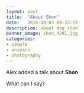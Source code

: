 ```yaml
---
layout: post
title:  "About Shon"
date:   2016-10-03 09:33:12
description: about dog shon
banner_image: shon_4291.jpg
categories:
- sample
- animals
- photography
---
```


Alex added a talk about **Shon**

What can I say?
